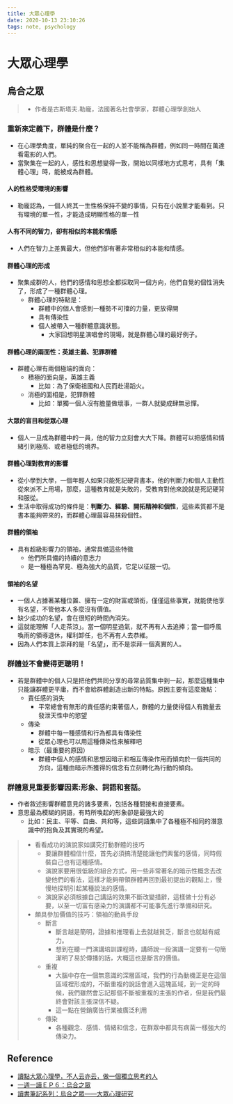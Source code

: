 ```yaml
---
title: 大眾心理學
date: 2020-10-13 23:10:26
tags: note, psychology
---
```


# 大眾心理學

## 烏合之眾
> - 作者是古斯塔夫.勒龐，法國著名社會學家，群體心理學創始人

### 重新來定義下，群體是什麼？
- 在心理學角度，單純的聚合在一起的人並不能稱為群體，例如同一時間在萬達看電影的人們。
- 當聚集在一起的人，感性和思想變得一致，開始以同樣地方式思考，具有「集體心理」時，能被成為群體。

#### 人的性格受環境的影響
- 勒龐認為，一個人終其一生性格保持不變的事情，只有在小說里才能看到。只有環境的單一性，才能造成明顯性格的單一性
  
#### 人有不同的智力，卻有相似的本能和情感
- 人們在智力上差異最大，但他們卻有著非常相似的本能和情感。
 
 <!--more-->
  
#### 群體心理的形成
- 聚集成群的人，他們的感情和思想全都採取同一個方向，他們自覺的個性消失了，形成了一種群體心理。
    - 群體心理的特點是：
        - 群體中的個人會感到一種勢不可擋的力量，更放得開
        - 具有傳染性
        - 個人被帶入一種群體意識狀態。
            - 大家回想明星演唱會的現場，就是群體心理的最好例子。

#### 群體心理的兩面性：英雄主義、犯罪群體
- 群體心理有兩個極端的面向：
    - 積極的面向是，英雄主義
        - 比如：為了保衛祖國和人民而赴湯蹈火。
    - 消極的面相是，犯罪群體
        - 比如：單獨一個人沒有膽量做壞事，一群人就變成肆無忌憚。

#### 大眾的盲目和從眾心理
- 個人一旦成為群體中的一員，他的智力立刻會大大下降。群體可以把感情和情緒引到極高、或者極低的境界。

#### 群體心理對教育的影響
- 從小學到大學，一個年輕人如果只能死記硬背書本，他的判斷力和個人主動性從來派不上用場，那麼，這種教育就是失敗的，受教育對他來說就是死記硬背和服從。
- 生活中取得成功的條件是：**判斷力、經驗、開拓精神和個性**，這些素質都不是書本能夠帶來的，而群體心理最容易抹殺個性。

#### 群體的領袖
- 具有超級影響力的領袖，通常具備這些特徵
    - 他們所具備的持續的意志力
    - 是一種極為罕見、極為強大的品質，它足以征服一切。

#### 領袖的名望
- 一個人占據著某種位置、擁有一定的財富或頭銜，僅僅這些事實，就能使他享有名望，不管他本人多麼沒有價值。
- 缺少成功的名望，會在很短的時間內消失。
- 這就能理解「人走茶涼」。當一個明星過氣，就不再有人去追捧；當一個呼風喚雨的領導退休，權利卸任，也不再有人去恭維。
- 因為人們本質上崇拜的是「名望」，而不是崇拜一個真實的人。

### 群體並不會變得更聰明！

- 若是群體中的個人只是把他們共同分享的尋常品質集中到一起，那麼這種集中只能讓群體更平庸，而不會給群體創造出新的特點。原因主要有這麼幾點：
    - 責任感的消失
        - 平常總會有無形的責任感約束著個人，群體的力量使得個人有膽量去發泄天性中的慾望
    - 傳染
        - 群體中每一種感情和行為都具有傳染性
        - 從眾心理也可以用這種傳染性來解釋吧
    - 暗示（最重要的原因）
        - 群體中個人的感情和思想因暗示和相互傳染作用而傾向於一個共同的方向，這種由暗示所獲得的信念有立刻轉化為行動的傾向。

### 群體意見重要影響因素:形象、詞語和套話。
- 作者敘述影響群體意見的諸多要素，包括各種間接和直接要素。
- 意思最為模糊的詞語，有時所喚起的形象卻是最強大的
    - 比如：民主、平等、自由、共和等，這些詞語集中了各種極不相同的潛意識中的抱負及其實現的希望。

> - 看看成功的演說家如講究打動群體的技巧
>     - 要讓群體相信什麼，首先必須搞清楚能讓他們興奮的感情，同時假裝自己也有這種感情。
>     - 演說家要用很低級的組合方式，用一些非常著名的暗示性概念去改變他們的看法，這樣才能夠帶領群體再回到最初提出的觀點上，慢慢地探明引起某種說法的感情。
>     - 演說家必須根據自己講話的效果不斷改變措辭，這樣做十分有必要，以至一切富有感染力的演講都不可能事先進行準備和研究。
> - 頗具參加價值的技巧：領袖的動員手段
>     - 斷言
>         - 斷言越是簡明，證據和推理看上去就越貧乏，斷言也就越有威力。
>         - 想到在聽一門演講培訓課程時，講師說一段演講一定要有一句簡潔明了易於傳播的話，大概這也是斷言的價值。
>     - 重複
>         - 大腦中存在一個無意識的深層區域，我們的行為動機正是在這個區域裡形成的，不斷重複的說話會進入這塊區域，到一定的時候，我們雖然會忘記那個不斷被重複的主張的作者，但是我們最終會對該主張深信不疑。
>         - 這一點在營銷廣告行業被廣泛利用
>     - 傳染
>         - 各種觀念、感情、情緒和信念，在群眾中都具有病菌一樣強大的傳染力。



## Reference
- [讀點大眾心理學，不人云亦云，做一個獨立思考的人](https://kknews.cc/zh-tw/news/j458mke.html)
- [一週一讀ＥＰ６：烏合之眾](https://medium.com/@achilles1452/%E6%9B%B8%E7%B1%8D%E4%BB%8B%E7%B4%B9-%E7%83%8F%E5%90%88%E4%B9%8B%E7%9C%BE-17d4e8ae20da)
- [讀書筆記系列：烏合之眾——大眾心理研究](https://kknews.cc/zh-tw/psychology/e9ley5n.html)

